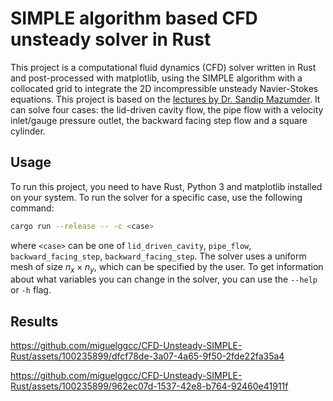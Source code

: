  # SIMPLE algorithm based CFD unsteady solver in Rust

This project is a computational fluid dynamics (CFD) solver written in Rust and post-processed with matplotlib, using the SIMPLE algorithm with a collocated grid to integrate the 2D incompressible unsteady Navier-Stokes equations. This project is based on the [lectures by Dr. Sandip Mazumder](https://youtube.com/playlist?list=PLVuuXJfoPgT4gJcBAAFPW7uMwjFKB9aqT). It can solve four cases: the lid-driven cavity flow, the pipe flow with a velocity inlet/gauge pressure outlet, the backward facing step flow and a square cylinder.

## Usage

To run this project, you need to have Rust, Python 3 and matplotlib installed on your system. To run the solver for a specific case, use the following command:

```bash
cargo run --release -- -c <case>
```

where `<case>` can be one of `lid_driven_cavity`, `pipe_flow`, `backward_facing_step`, `backward_facing_step`. The solver uses a uniform mesh of size $n_x \times n_y$, which can be specified by the user. To get information about what variables you can change in the solver, you can use the `--help` or `-h` flag.

## Results

https://github.com/miguelggcc/CFD-Unsteady-SIMPLE-Rust/assets/100235899/dfcf78de-3a07-4a65-9f50-2fde22fa35a4

https://github.com/miguelggcc/CFD-Unsteady-SIMPLE-Rust/assets/100235899/962ec07d-1537-42e8-b764-92460e41911f




